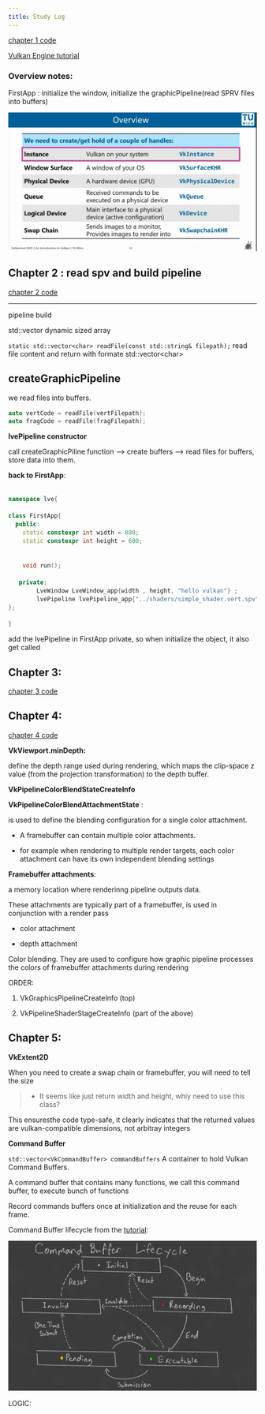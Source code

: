 ```yaml
---
title: Study Log
---
```

[chapter 1  code](https://github.com/junyiwuu/vulkanEngine/tree/00a8953686fdff02c80504df77a1088ce2ec82bf)

[Vulkan Engine tutorial](https://youtube.com/playlist?list=PL8327DO66nu9qYVKLDmdLW_84-yE4auCR&si=RmYj1OuZB_rt8zqs)

### Overview notes:

FirstApp : initialize the window, initialize the graphicPipeline(read SPRV files into buffers)


  

![vulkan_overview](../../../assets/vulkan_images/vulkan_overview.png)





  
  
  
  

## Chapter 2 : read spv and build pipeline

[chapter 2 code](https://github.com/junyiwuu/vulkanEngine/tree/b54ca5d99010c94e903fa41f704188dc7adc9ae1)

----------------------------

 
pipeline build

std::vector
dynamic sized array

  

`static std::vector<char> readFile(const std::string& filepath);` read file content and return with formate std::vector\<char>

  

  

## createGraphicPipeline

we read files into buffers.
```cpp
auto vertCode = readFile(vertFilepath);
auto fragCode = readFile(fragFilepath);
```


**lvePipeline constructor**

call createGraphicPiline function --> create buffers --> read files for buffers, store data into them.

  
  
  

**back to FirstApp**:

```cpp

namespace lve{

class FirstApp{
  public:
	static constexpr int width = 800;
	static constexpr int height = 600;
	

	void run();

   private:
		LveWindow LveWindow_app{width , height, "hello vulkan"} ;
		lvePipeline lvePipeline_app{"../shaders/simple_shader.vert.spv", "../shaders/simple_shader.frag.spv"};
};

}

```

add the lvePipeline in FirstApp private, so when initialize the object, it also get called

  

## Chapter 3:

[chapter 3 code](https://github.com/junyiwuu/vulkanEngine/tree/d52a0cd4cf65d366e987f077259bbd2d5749374b)

  
  
  




## Chapter 4:

[chapter 4 code](https://github.com/junyiwuu/vulkanEngine/tree/d282352785ff4ba909beed1d68cbaf0d96b6d935)

  

  

**VkViewport.minDepth:**

define the depth range used during rendering, which maps the clip-space z value (from the projection transformation) to the depth buffer.

  
  
  

**VkPipelineColorBlendStateCreateInfo**

**VkPipelineColorBlendAttachmentState** :

is used to define the blending configuration for a single color attachment.

- A framebuffer can contain multiple color attachments.

- for example when rendering to multiple render targets, each color attachment can have its own independent blending settings

  
  

**Framebuffer attachments**:

a memory location where renderinng pipeline outputs data.

These attachments are typically part of a framebuffer, is used in conjunction with a render pass

- color attachment

- depth attachment

  

Color blending. They are used to configure how graphic pipeline processes the colors of framebuffer attachments during rendering

  

ORDER:

1. VkGraphicsPipelineCreateInfo (top)

2. VkPipelineShaderStageCreateInfo (part of the above)


## Chapter 5:

  

**VkExtent2D**

When you need to create a swap chain or framebuffer, you will need to tell the size

> - It seems like just return width and height, whiy need to use this class?

This ensuresthe code type-safe, it clearly indicates that the returned values are vulkan-compatible dimensions, not arbitray integers

  

**Command Buffer**

`std::vector<VkCommandBuffer> commandBuffers` A container to hold Vulkan Command Buffers.

A command buffer that contains many functions, we call this command buffer, to execute bunch of functions

  

Record commands buffers once at initialization and the reuse for each frame.

  
  
  
  
  
  

Command Buffer lifecycle from the [tutorial](https://www.youtube.com/watch?v=_VOR6q3edig):

  

![commandbuffer](../../../assets/vulkan_images/commandBufferLifecycle.png)

  
  

LOGIC:
